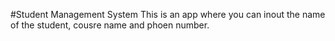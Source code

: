 #Student Management System
This is an app where you can inout the name of the student, cousre name and phoen number.
